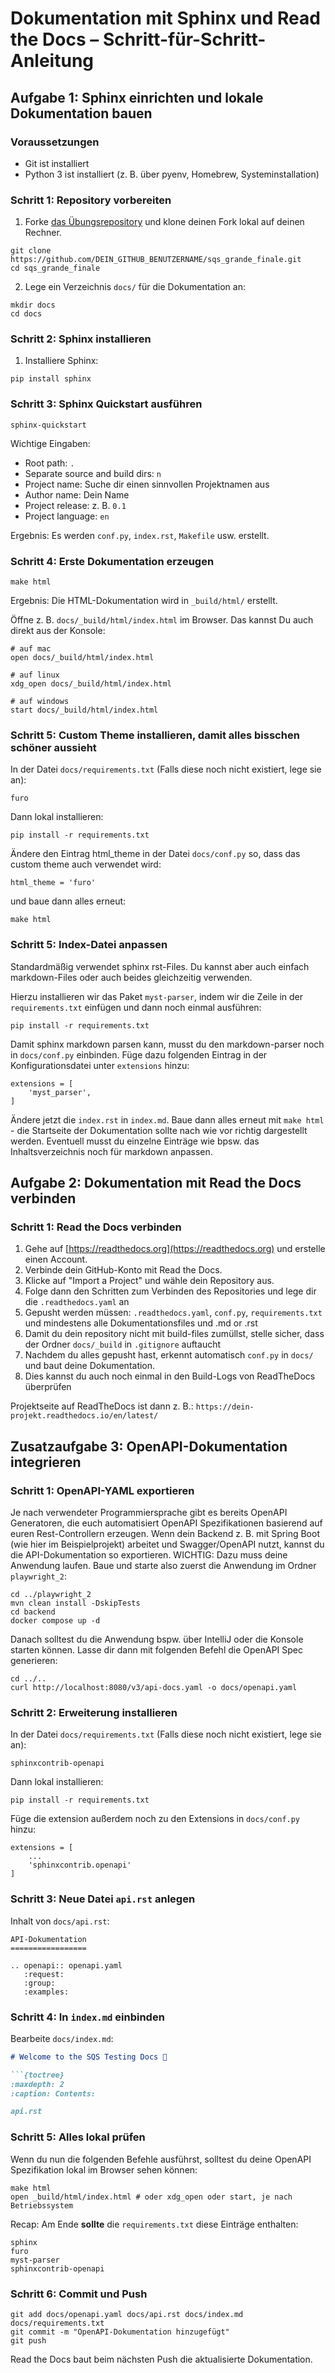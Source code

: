 # Dokumentation mit Sphinx und Read the Docs – Schritt-für-Schritt-Anleitung

## Aufgabe 1: Sphinx einrichten und lokale Dokumentation bauen

### Voraussetzungen

- Git ist installiert
- Python 3 ist installiert (z. B. über pyenv, Homebrew, Systeminstallation)

### Schritt 1: Repository vorbereiten

1. Forke [das Übungsrepository](https://github.com/FlixFix/sqs_grande_finale) und klone deinen Fork lokal auf deinen Rechner.

```shell
git clone https://github.com/DEIN_GITHUB_BENUTZERNAME/sqs_grande_finale.git
cd sqs_grande_finale
```

2. Lege ein Verzeichnis `docs/` für die Dokumentation an:

```shell
mkdir docs
cd docs
```

### Schritt 2: Sphinx installieren

1. Installiere Sphinx:

```shell
pip install sphinx
```

### Schritt 3: Sphinx Quickstart ausführen

```shell
sphinx-quickstart
```

Wichtige Eingaben:

- Root path: `.`
- Separate source and build dirs: `n`
- Project name: Suche dir einen sinnvollen Projektnamen aus
- Author name: Dein Name
- Project release: z. B. `0.1`
- Project language: `en`

Ergebnis: Es werden `conf.py`, `index.rst`, `Makefile` usw. erstellt.

### Schritt 4: Erste Dokumentation erzeugen

```shell
make html
```

Ergebnis: Die HTML-Dokumentation wird in `_build/html/` erstellt.

Öffne z. B. `docs/_build/html/index.html` im Browser. Das kannst Du auch direkt aus der Konsole:

```shell
# auf mac
open docs/_build/html/index.html

# auf linux
xdg_open docs/_build/html/index.html

# auf windows
start docs/_build/html/index.html
```

### Schritt 5: Custom Theme installieren, damit alles bisschen schöner aussieht


In der Datei `docs/requirements.txt` (Falls diese noch nicht existiert, lege sie an):

```
furo
```

Dann lokal installieren:

```shell
pip install -r requirements.txt
```

Ändere den Eintrag html_theme in der Datei `docs/conf.py` so, dass das custom theme auch verwendet wird:

```
html_theme = 'furo'
```

und baue dann alles erneut:


```shell
make html
```


### Schritt 5: Index-Datei anpassen

Standardmäßig verwendet sphinx rst-Files. Du kannst aber auch einfach markdown-Files oder auch beides gleichzeitig verwenden.

Hierzu installieren wir das Paket `myst-parser`, indem wir die Zeile in der `requirements.txt` einfügen und dann noch einmal ausführen:

```shell
pip install -r requirements.txt
```

Damit sphinx markdown parsen kann, musst du den markdown-parser noch in `docs/conf.py` einbinden. Füge dazu folgenden Eintrag in der Konfigurationsdatei unter `extensions` hinzu:

```
extensions = [
    'myst_parser',
]

```

Ändere jetzt die `index.rst` in `index.md`. Baue dann alles erneut mit ```make html``` - die Startseite der Dokumentation sollte nach wie vor richtig dargestellt werden. Eventuell musst du einzelne Einträge wie bpsw. das Inhaltsverzeichnis noch für markdown anpassen.

## Aufgabe 2: Dokumentation mit Read the Docs verbinden

### Schritt 1: Read the Docs verbinden

1. Gehe auf [https://readthedocs.org](https://readthedocs.org) und erstelle einen Account.
2. Verbinde dein GitHub-Konto mit Read the Docs.
3. Klicke auf "Import a Project" und wähle dein Repository aus.
4. Folge dann den Schritten zum Verbinden des Repositories und lege dir die `.readthedocs.yaml` an
5. Gepusht werden müssen: `.readthedocs.yaml`, `conf.py`, `requirements.txt` und mindestens alle Dokumentationsfiles und .md or .rst
6. Damit du dein repository nicht mit build-files zumüllst, stelle sicher, dass der Ordner `docs/_build` in `.gitignore` auftaucht
7. Nachdem du alles gepusht hast, erkennt automatisch `conf.py` in `docs/` und baut deine Dokumentation.
8. Dies kannst du auch noch einmal in den Build-Logs von ReadTheDocs überprüfen

Projektseite auf ReadTheDocs ist dann z. B.: `https://dein-projekt.readthedocs.io/en/latest/`

## Zusatzaufgabe 3: OpenAPI-Dokumentation integrieren

### Schritt 1: OpenAPI-YAML exportieren

Je nach verwendeter Programmiersprache gibt es bereits OpenAPI Generatoren, die euch automatisiert OpenAPI Spezifikationen basierend auf euren Rest-Controllern erzeugen.
Wenn dein Backend z. B. mit Spring Boot (wie hier im Beispielprojekt) arbeitet und Swagger/OpenAPI nutzt, kannst du die API-Dokumentation so exportieren. WICHTIG: Dazu muss deine Anwendung laufen.
Baue und starte also zuerst die Anwendung im Ordner `playwright_2`:

```shell
cd ../playwright_2
mvn clean install -DskipTests
cd backend
docker compose up -d
```

Danach solltest du die Anwendung bspw. über IntelliJ oder die Konsole starten können. Lasse dir dann mit folgenden Befehl die OpenAPI Spec generieren:

```shell
cd ../..
curl http://localhost:8080/v3/api-docs.yaml -o docs/openapi.yaml
```

### Schritt 2: Erweiterung installieren

In der Datei `docs/requirements.txt` (Falls diese noch nicht existiert, lege sie an):

```
sphinxcontrib-openapi
```

Dann lokal installieren:

```shell
pip install -r requirements.txt
```

Füge die extension außerdem noch zu den Extensions in `docs/conf.py` hinzu:

```
extensions = [
    ...
    'sphinxcontrib.openapi'
]
```

### Schritt 3: Neue Datei `api.rst` anlegen

Inhalt von `docs/api.rst`:

```
API-Dokumentation
=================

.. openapi:: openapi.yaml
   :request:
   :group:
   :examples:
```

### Schritt 4: In `index.md` einbinden

Bearbeite `docs/index.md`:

```md
# Welcome to the SQS Testing Docs 🧪

```{toctree}
:maxdepth: 2
:caption: Contents:

api.rst
```

### Schritt 5: Alles lokal prüfen

Wenn du nun die folgenden Befehle ausführst, solltest du deine OpenAPI Spezifikation lokal im Browser sehen können:

```shell
make html
open _build/html/index.html # oder xdg_open oder start, je nach Betriebssystem
```

Recap: Am Ende **sollte** die `requirements.txt` diese Einträge enthalten:

```shell
sphinx
furo
myst-parser
sphinxcontrib-openapi
```

### Schritt 6: Commit und Push

```shell
git add docs/openapi.yaml docs/api.rst docs/index.md docs/requirements.txt
git commit -m "OpenAPI-Dokumentation hinzugefügt"
git push
```

Read the Docs baut beim nächsten Push die aktualisierte Dokumentation.  